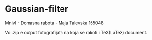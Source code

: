 # Gaussian-filter
MnivI - Domasna rabota - Maja Talevska 165048

Vo .zip e output fotografijata na koja se raboti i TeX(LaTeX) document.

